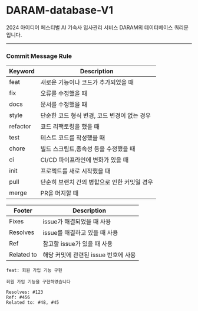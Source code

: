 # DARAM-database-V1

2024 아이디어 페스티벌 AI 기숙사 입사관리 서비스 DARAM의 데이터베이스 쿼리문입니다.

---
### Commit Message Rule
Keyword | Description
--|-- 
feat | 새로운 기능이나 코드가 추가되었을 때
fix | 오류를 수정했을 때
docs | 문서를 수정했을 때
style | 단순한 코드 형식 변경, 코드 변경이 없는 경우
refactor | 코드 리팩토링을 했을 때
test | 테스트 코드를 작성했을 때
chore | 빌드 스크립트,종속성 등을 수정했을 때
ci | CI/CD 파이프라인에 변화가 있을 때
init | 프로젝트를 새로 시작했을 때
pull | 단순히 브랜치 간의 병합으로 인한 커밋일 경우
merge | PR을 머지할 때

Footer | Description
--|--
Fixes | issue가 해결되었을 때 사용
Resolves | issue를 해결하고 있을 때 사용
Ref | 참고할 issue가 있을 때 사용
Related to | 해당 커밋에 관련된 issue 번호에 사용

```
feat: 회원 가입 기능 구현

회원 가입 기능을 구현하였습니다

Resolves: #123
Ref: #456
Related to: #48, #45
```